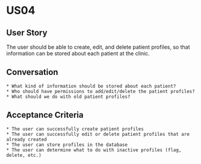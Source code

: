 US04
=======

User Story
---
The user should be able to create, edit, and delete patient profiles, so that information can be stored about each patient at the clinic.

Conversation
----
	* What kind of information should be stored about each patient?
	* Who should have permissions to add/edit/delete the patient profiles?
	* What should we do with old patient profiles?

Acceptance Criteria
----
	* The user can successfully create patient profiles
	* The user can successfully edit or delete patient profiles that are already created
	* The user can store profiles in the database
	* The user can determine what to do with inactive profiles (flag, delete, etc.)
